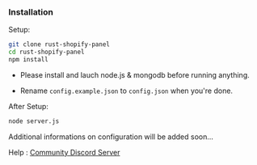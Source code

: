 ### Installation

Setup:

```sh
git clone rust-shopify-panel
cd rust-shopify-panel
npm install
```

- Please install and lauch node.js & mongodb before running anything. 

- Rename `config.example.json` to `config.json` when you're done.

After Setup:

```sh
node server.js
```

Additional informations on configuration will be added soon...

Help : [Community Discord Server](https://discord.gg/gnFTe58d)